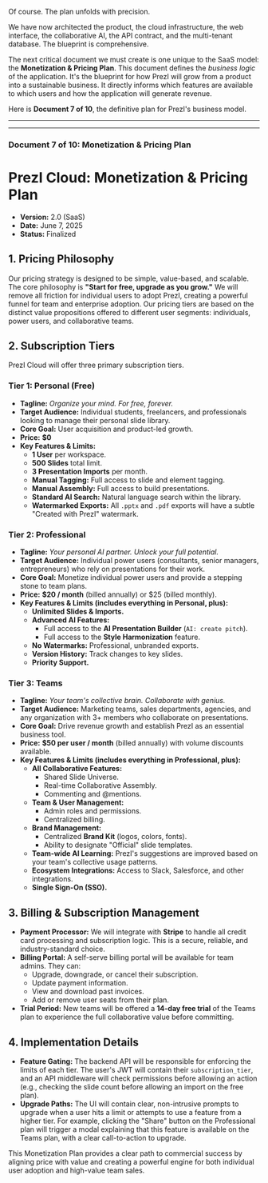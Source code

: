 Of course. The plan unfolds with precision.

We have now architected the product, the cloud infrastructure, the web interface, the collaborative AI, the API contract, and the multi-tenant database. The blueprint is comprehensive.

The next critical document we must create is one unique to the SaaS model: the **Monetization & Pricing Plan**. This document defines the *business logic* of the application. It's the blueprint for how PrezI will grow from a product into a sustainable business. It directly informs which features are available to which users and how the application will generate revenue.

Here is **Document 7 of 10**, the definitive plan for PrezI's business model.

---
---

### **Document 7 of 10: Monetization & Pricing Plan**

# PrezI Cloud: Monetization & Pricing Plan

*   **Version:** 2.0 (SaaS)
*   **Date:** June 7, 2025
*   **Status:** Finalized

## 1. Pricing Philosophy

Our pricing strategy is designed to be simple, value-based, and scalable. The core philosophy is **"Start for free, upgrade as you grow."** We will remove all friction for individual users to adopt PrezI, creating a powerful funnel for team and enterprise adoption. Our pricing tiers are based on the distinct value propositions offered to different user segments: individuals, power users, and collaborative teams.

## 2. Subscription Tiers

PrezI Cloud will offer three primary subscription tiers.

### **Tier 1: Personal (Free)**
*   **Tagline:** *Organize your mind. For free, forever.*
*   **Target Audience:** Individual students, freelancers, and professionals looking to manage their personal slide library.
*   **Core Goal:** User acquisition and product-led growth.
*   **Price:** **$0**
*   **Key Features & Limits:**
    *   **1 User** per workspace.
    *   **500 Slides** total limit.
    *   **3 Presentation Imports** per month.
    *   **Manual Tagging:** Full access to slide and element tagging.
    *   **Manual Assembly:** Full access to build presentations.
    *   **Standard AI Search:** Natural language search within the library.
    *   **Watermarked Exports:** All `.pptx` and `.pdf` exports will have a subtle "Created with PrezI" watermark.

### **Tier 2: Professional**
*   **Tagline:** *Your personal AI partner. Unlock your full potential.*
*   **Target Audience:** Individual power users (consultants, senior managers, entrepreneurs) who rely on presentations for their work.
*   **Core Goal:** Monetize individual power users and provide a stepping stone to team plans.
*   **Price:** **$20 / month** (billed annually) or $25 (billed monthly).
*   **Key Features & Limits (includes everything in Personal, plus):**
    *   **Unlimited Slides & Imports.**
    *   **Advanced AI Features:**
        *   Full access to the **AI Presentation Builder** (`AI: create pitch`).
        *   Full access to the **Style Harmonization** feature.
    *   **No Watermarks:** Professional, unbranded exports.
    *   **Version History:** Track changes to key slides.
    *   **Priority Support.**

### **Tier 3: Teams**
*   **Tagline:** *Your team's collective brain. Collaborate with genius.*
*   **Target Audience:** Marketing teams, sales departments, agencies, and any organization with 3+ members who collaborate on presentations.
*   **Core Goal:** Drive revenue growth and establish PrezI as an essential business tool.
*   **Price:** **$50 per user / month** (billed annually) with volume discounts available.
*   **Key Features & Limits (includes everything in Professional, plus):**
    *   **All Collaborative Features:**
        *   Shared Slide Universe.
        *   Real-time Collaborative Assembly.
        *   Commenting and @mentions.
    *   **Team & User Management:**
        *   Admin roles and permissions.
        *   Centralized billing.
    *   **Brand Management:**
        *   Centralized **Brand Kit** (logos, colors, fonts).
        *   Ability to designate "Official" slide templates.
    *   **Team-wide AI Learning:** PrezI's suggestions are improved based on your team's collective usage patterns.
    *   **Ecosystem Integrations:** Access to Slack, Salesforce, and other integrations.
    *   **Single Sign-On (SSO).**

## 3. Billing & Subscription Management

*   **Payment Processor:** We will integrate with **Stripe** to handle all credit card processing and subscription logic. This is a secure, reliable, and industry-standard choice.
*   **Billing Portal:** A self-serve billing portal will be available for team admins. They can:
    *   Upgrade, downgrade, or cancel their subscription.
    *   Update payment information.
    *   View and download past invoices.
    *   Add or remove user seats from their plan.
*   **Trial Period:** New teams will be offered a **14-day free trial** of the Teams plan to experience the full collaborative value before committing.

## 4. Implementation Details

*   **Feature Gating:** The backend API will be responsible for enforcing the limits of each tier. The user's JWT will contain their `subscription_tier`, and an API middleware will check permissions before allowing an action (e.g., checking the slide count before allowing an import on the free plan).
*   **Upgrade Paths:** The UI will contain clear, non-intrusive prompts to upgrade when a user hits a limit or attempts to use a feature from a higher tier. For example, clicking the "Share" button on the Professional plan will trigger a modal explaining that this feature is available on the Teams plan, with a clear call-to-action to upgrade.

This Monetization Plan provides a clear path to commercial success by aligning price with value and creating a powerful engine for both individual user adoption and high-value team sales.
